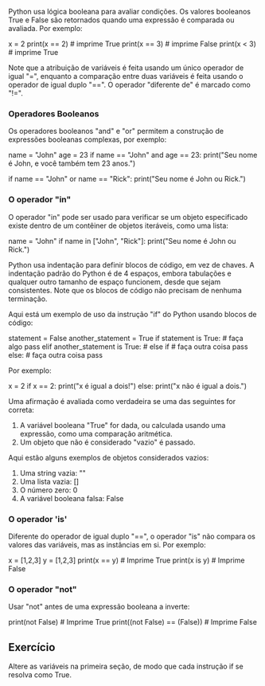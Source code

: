 Python usa lógica booleana para avaliar condições. Os valores booleanos True e False são retornados quando uma expressão é comparada ou avaliada. Por exemplo:

x = 2
print(x == 2) # imprime True
print(x == 3) # imprime False
print(x < 3) # imprime True

Note que a atribuição de variáveis é feita usando um único operador de igual "=", enquanto a comparação entre duas variáveis é feita usando o operador de igual duplo "==". O operador "diferente de" é marcado como "!=".

### Operadores Booleanos

Os operadores booleanos "and" e "or" permitem a construção de expressões booleanas complexas, por exemplo:

name = "John"
age = 23
if name == "John" and age == 23:
    print("Seu nome é John, e você também tem 23 anos.")

if name == "John" or name == "Rick":
    print("Seu nome é John ou Rick.")

### O operador "in"

O operador "in" pode ser usado para verificar se um objeto especificado existe dentro de um contêiner de objetos iteráveis, como uma lista:

name = "John"
if name in ["John", "Rick"]:
    print("Seu nome é John ou Rick.")

Python usa indentação para definir blocos de código, em vez de chaves. A indentação padrão do Python é de 4 espaços, embora tabulações e qualquer outro tamanho de espaço funcionem, desde que sejam consistentes. Note que os blocos de código não precisam de nenhuma terminação.

Aqui está um exemplo de uso da instrução "if" do Python usando blocos de código:

statement = False
another_statement = True
if statement is True:
    # faça algo
    pass
elif another_statement is True: # else if
    # faça outra coisa
    pass
else:
    # faça outra coisa
    pass

Por exemplo:

x = 2
if x == 2:
    print("x é igual a dois!")
else:
    print("x não é igual a dois.")

Uma afirmação é avaliada como verdadeira se uma das seguintes for correta:
1. A variável booleana "True" for dada, ou calculada usando uma expressão, como uma comparação aritmética.
2. Um objeto que não é considerado "vazio" é passado.

Aqui estão alguns exemplos de objetos considerados vazios:
1. Uma string vazia: ""
2. Uma lista vazia: []
3. O número zero: 0
4. A variável booleana falsa: False

### O operador 'is'

Diferente do operador de igual duplo "==", o operador "is" não compara os valores das variáveis, mas as instâncias em si. Por exemplo:

x = [1,2,3]
y = [1,2,3]
print(x == y) # Imprime True
print(x is y) # Imprime False

### O operador "not"

Usar "not" antes de uma expressão booleana a inverte:

print(not False) # Imprime True
print((not False) == (False)) # Imprime False

Exercício
--------

Altere as variáveis na primeira seção, de modo que cada instrução if se resolva como True.